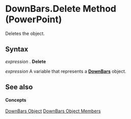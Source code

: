 
# DownBars.Delete Method (PowerPoint)

Deletes the object.


## Syntax

 _expression_ . **Delete**

 _expression_ A variable that represents a **[DownBars](ce479049-2e58-2dad-f4bb-2dd27a223753.md)** object.


## See also


#### Concepts


[DownBars Object](ce479049-2e58-2dad-f4bb-2dd27a223753.md)
[DownBars Object Members](ab5781cf-efb2-60bf-409a-2d4c26439a01.md)
